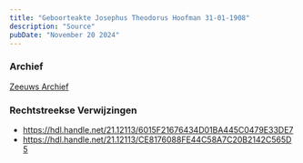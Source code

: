 ```yaml
---
title: "Geboorteakte Josephus Theodorus Hoofman 31-01-1908"
description: "Source"
pubDate: "November 20 2024"
---
```


### Archief
[Zeeuws Archief](https://www.zeeuwsarchief.nl/)

### Rechtstreekse Verwijzingen
- https://hdl.handle.net/21.12113/6015F21676434D01BA445C0479E33DE7
- https://hdl.handle.net/21.12113/CE8176088FE44C58A7C20B2142C565D5